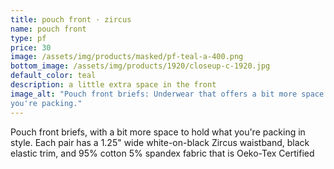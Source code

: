 ```yaml
---
title: pouch front · zircus
name: pouch front
type: pf
price: 30
image: /assets/img/products/masked/pf-teal-a-400.png
bottom_image: /assets/img/products/1920/closeup-c-1920.jpg
default_color: teal
description: a little extra space in the front
image_alt: "Pouch front briefs: Underwear that offers a bit more space for what
you're packing."
---
```


Pouch front briefs, with a bit more space to hold what you're packing in style.
Each pair has a 1.25" wide white-on-black Zircus waistband, black elastic trim,
and 95% cotton 5% spandex fabric that is Oeko-Tex Certified
